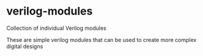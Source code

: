 # verilog-modules
Collection of individual Verilog modules

These are simple verilog modules that can be used to create more complex digital designs
